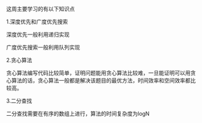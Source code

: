 这周主要学习的有以下知识点

1.深度优先和广度优先搜索

深度优先一般利用递归实现

广度优先搜索一般利用队列实现


2.贪心算法

贪心算法编写代码比较简单，证明问题能用贪心算法比较难，一旦能证明可以用贪心算法的话，贪心算法一般都是解决该题目的最优方法，时间效率和空间效率都比较高。

3.二分查找

二分查找需要在有序的数组上进行，算法的时间复杂度为logN

